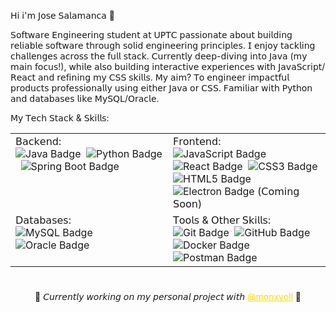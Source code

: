 𝖧𝗂 𝗂'𝗆 𝖩𝗈𝗌𝖾 𝖲𝖺𝗅𝖺𝗆𝖺𝗇𝖼𝖺 :whale2:

𝖲𝗈𝖿𝗍𝗐𝖺𝗋𝖾 𝖤𝗇𝗀𝗂𝗇𝖾𝖾𝗋𝗂𝗇𝗀 𝗌𝗍𝗎𝖽𝖾𝗇𝗍 𝖺𝗍 𝖴𝖯𝖳𝖢 𝗉𝖺𝗌𝗌𝗂𝗈𝗇𝖺𝗍𝖾 𝖺𝖻𝗈𝗎𝗍 𝖻𝗎𝗂𝗅𝖽𝗂𝗇𝗀 𝗋𝖾𝗅𝗂𝖺𝖻𝗅𝖾 𝗌𝗈𝖿𝗍𝗐𝖺𝗋𝖾 𝗍𝗁𝗋𝗈𝗎𝗀𝗁 𝗌𝗈𝗅𝗂𝖽 𝖾𝗇𝗀𝗂𝗇𝖾𝖾𝗋𝗂𝗇𝗀 𝗉𝗋𝗂𝗇𝖼𝗂𝗉𝗅𝖾𝗌. 𝖨 𝖾𝗇𝗃𝗈𝗒 𝗍𝖺𝖼𝗄𝗅𝗂𝗇𝗀 𝖼𝗁𝖺𝗅𝗅𝖾𝗇𝗀𝖾𝗌 𝖺𝖼𝗋𝗈𝗌𝗌 𝗍𝗁𝖾 𝖿𝗎𝗅𝗅 𝗌𝗍𝖺𝖼𝗄. 𝖢𝗎𝗋𝗋𝖾𝗇𝗍𝗅𝗒 𝖽𝖾𝖾𝗉-𝖽𝗂𝗏𝗂𝗇𝗀 𝗂𝗇𝗍𝗈 𝖩𝖺𝗏𝖺 (𝗆𝗒 𝗆𝖺𝗂𝗇 𝖿𝗈𝖼𝗎𝗌!), 𝗐𝗁𝗂𝗅𝖾 𝖺𝗅𝗌𝗈 𝖻𝗎𝗂𝗅𝖽𝗂𝗇𝗀 𝗂𝗇𝗍𝖾𝗋𝖺𝖼𝗍𝗂𝗏𝖾 𝖾𝗑𝗉𝖾𝗋𝗂𝖾𝗇𝖼𝖾𝗌 𝗐𝗂𝗍𝗁 𝖩𝖺𝗏𝖺𝖲𝖼𝗋𝗂𝗉𝗍/𝖱𝖾𝖺𝖼𝗍 𝖺𝗇𝖽 𝗋𝖾𝖿𝗂𝗇𝗂𝗇𝗀 𝗆𝗒 𝖢𝖲𝖲 𝗌𝗄𝗂𝗅𝗅𝗌. 𝖬𝗒 𝖺𝗂𝗆? 𝖳𝗈 𝖾𝗇𝗀𝗂𝗇𝖾𝖾𝗋 𝗂𝗆𝗉𝖺𝖼𝗍𝖿𝗎𝗅 𝗉𝗋𝗈𝖽𝗎𝖼𝗍𝗌 𝗉𝗋𝗈𝖿𝖾𝗌𝗌𝗂𝗈𝗇𝖺𝗅𝗅𝗒 𝗎𝗌𝗂𝗇𝗀 𝖾𝗂𝗍𝗁𝖾𝗋 𝖩𝖺𝗏𝖺 𝗈𝗋 𝖢𝖲𝖲. 𝖥𝖺𝗆𝗂𝗅𝗂𝖺𝗋 𝗐𝗂𝗍𝗁 𝖯𝗒𝗍𝗁𝗈𝗇 𝖺𝗇𝖽 𝖽𝖺𝗍𝖺𝖻𝖺𝗌𝖾𝗌 𝗅𝗂𝗄𝖾 𝖬𝗒𝖲𝖰𝖫/𝖮𝗋𝖺𝖼𝗅𝖾.

𝖬𝗒 𝖳𝖾𝖼𝗁 𝖲𝗍𝖺𝖼𝗄 & 𝖲𝗄𝗂𝗅𝗅𝗌:

<table width="100%">
  <tr>
    <td width="50%" valign="top">
      𝖡𝖺𝖼𝗄𝖾𝗇𝖽:
      <br/>
      <img src="https://img.shields.io/badge/Java-007396?style=for-the-badge&logo=java&logoColor=white" alt="Java Badge"/>&nbsp;
      <img src="https://img.shields.io/badge/Python-3776AB?style=for-the-badge&logo=python&logoColor=white" alt="Python Badge"/>&nbsp;
      <img src="https://img.shields.io/badge/Spring%20Boot-6DB33F?style=for-the-badge&logo=spring-boot&logoColor=white" alt="Spring Boot Badge"/>&nbsp;
    </td>
    <td width="50%" valign="top">
      𝖥𝗋𝗈𝗇𝗍𝖾𝗇𝖽:
      <br/>
      <img src="https://img.shields.io/badge/JavaScript-yellow?style=for-the-badge&logo=javascript" alt="JavaScript Badge"/>&nbsp;
      <img src="https://img.shields.io/badge/-React-61DAFB?style=for-the-badge&logo=data:image/svg+xml;base64,PHN2ZyB4bWxucz0iaHR0cDovL3d3dy53My5vcmcvMjAwMC9zdmciIHZpZXdCb3g9Ii0xMS41IC0xMC4yMzE3NCAyMyAyMC40NjM0OCI+CiAgPHRpdGxlPlJlYWN0IExvZ288L3RpdGxlPgogIDxjaXJjbGUgY3g9IjAiIGN5PSIwIiByPSIyLjA1IiBmaWxsPSIjZmZmIi8+CiAgPGcgc3Ryb2tlPSIjZmZmIiBzdHJva2Utd2lkdGg9IjEuNSIgZmlsbD0ibm9uZSI+CiAgICA8ZWxsaXBzZSByeD0iMTEiIHJ5PSI0LjIiLz4KICAgIDxlbGxpcHNlIHJ4PSIxMSIgcnk9IjQuMiIgdHJhbnNmb3JtPSJyb3RhdGUoNjApIi8+CiAgICA8ZWxsaXBzZSByeD0iMTEiIHJ5PSI0LjIiIHRyYW5zZm9ybT0icm90YXRlKDEyMCkiLz4KICA8L2c+Cjwvc3ZnPgo=" alt="React Badge"/>&nbsp;
      <img src="https://img.shields.io/badge/CSS3-1572B6?style=for-the-badge&logo=css3" alt="CSS3 Badge"/>&nbsp;
      <img src="https://img.shields.io/badge/HTML-5-orange?style=for-the-badge&logo=html5" alt="HTML5 Badge"/>&nbsp;
      <img src="https://img.shields.io/badge/Electron-191970?style=for-the-badge&logo=Electron&logoColor=white" alt="Electron Badge"/> (𝖢𝗈𝗆𝗂𝗇𝗀 𝖲𝗈𝗈𝗇)&nbsp;
    </td>
  </tr>
  <tr>
    <td width="50%" valign="top">
      𝖣𝖺𝗍𝖺𝖻𝖺𝗌𝖾𝗌:
      <br/>
      <img src="https://img.shields.io/badge/MySQL-4479A1?style=for-the-badge&logo=mysql&logoColor=white" alt="MySQL Badge"/>&nbsp;
      <img src="https://img.shields.io/badge/Oracle-F80000?style=for-the-badge&logo=oracle&logoColor=white" alt="Oracle Badge"/>&nbsp;
    </td>
    <td width="50%" valign="top">
      𝖳𝗈𝗈𝗅𝗌 & 𝖮𝗍𝗁𝖾𝗋 𝖲𝗄𝗂𝗅𝗅𝗌:
      <br/>
      <img src="https://img.shields.io/badge/Git-F05032?style=for-the-badge&logo=git&logoColor=white" alt="Git Badge"/>&nbsp;
      <img src="https://img.shields.io/badge/GitHub-100000?style=for-the-badge&logo=github&logoColor=white" alt="GitHub Badge"/>&nbsp;
      <img src="https://img.shields.io/badge/Docker-2496ED?style=for-the-badge&logo=docker&logoColor=white" alt="Docker Badge"/>&nbsp;
      <img src="https://img.shields.io/badge/Postman-FF6C37?style=for-the-badge&logo=postman&logoColor=white" alt="Postman Badge"/>&nbsp;
    </td>
  </tr>
</table>

#

<p align="center">🍬 𝘊𝘶𝘳𝘳𝘦𝘯𝘵𝘭𝘺 𝘸𝘰𝘳𝘬𝘪𝘯𝘨 𝘰𝘯 𝘮𝘺 𝘱𝘦𝘳𝘴𝘰𝘯𝘢𝘭 𝘱𝘳𝘰𝘫𝘦𝘤𝘵 𝘸𝘪𝘵𝘩 <a href="https://github.com/monxvoll" style="color: gold;">@monxvoll</a> 🍬</p>